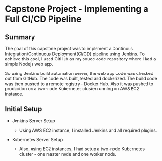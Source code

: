 # Capstone Project - Implementing a Full CI/CD Pipeline

## Summary
The goal of this capstone project was to implement a Continous Integration/Continuous Deployment(CI/CD) pipeline using Jenkins.
To achieve this goal, I used GitHub as my souce code repository where I had a simple Nodejs web app.

So using Jenkins build automation server, the web app code was checked out from GitHub. The code was built, tested and dockerized. The build code was then pushed to a remote registry - Docker Hub. Also it was pushed to production on a two-node Kubernetes cluster running on AWS EC2 instance. 



## Initial Setup

* Jenkins Server Setup
    - Using AWS EC2 instance, I installed Jenkins and all required plugins.

* Kubernetes Server Setup
    - Also, using EC2 instances, I had setup a two-node Kubernetes cluster - one master node and one worker node. 

